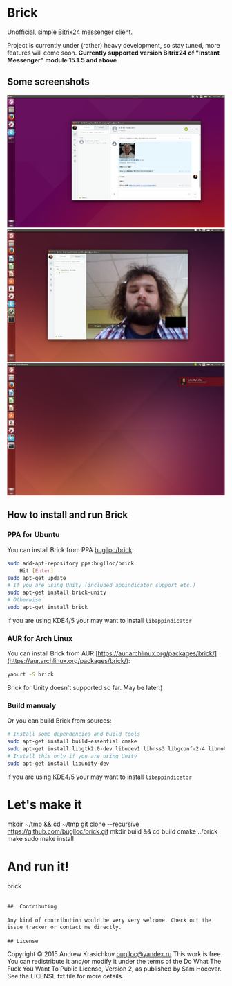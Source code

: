 Brick
=====

Unofficial, simple [Bitrix24](https://www.bitrix24.com/) messenger client.

Project is currently under (rather) heavy development, so stay tuned, more features will come soon.
**Currently supported version Bitrix24 of "Instant Messenger" module 15.1.5 and above**

## Some screenshots

![Chat](/doc/chat.png?raw=true&v=2)
![Video](/doc/video.png?raw=true)
![Notify](/doc/notify.png?raw=true)

## How to install and run Brick

### PPA for Ubuntu
You can install Brick from PPA [buglloc/brick](https://launchpad.net/~buglloc/+archive/ubuntu/brick):
```bash
sudo add-apt-repository ppa:buglloc/brick
    Hit [Enter]
sudo apt-get update
# If you are using Unity (included appindicator support etc.)
sudo apt-get install brick-unity
# Otherwise
sudo apt-get install brick
```
if you are using KDE4/5 your may want to install `libappindicator`

### AUR for Arch Linux
You can install Brick from AUR [https://aur.archlinux.org/packages/brick/](https://aur.archlinux.org/packages/brick/):
```bash
yaourt -S brick
```
Brick for Unity doesn't supported so far. May be later:)

### Build manualy
Or you can build Brick from sources:
```bash
# Install some dependencies and build tools
sudo apt-get install build-essential cmake
sudo apt-get install libgtk2.0-dev libudev1 libnss3 libgconf-2-4 libnotify-dev libxss-dev
# Install this only if you are using Unity
sudo apt-get install libunity-dev
```
if you are using KDE4/5 your may want to install `libappindicator`

# Let's make it
mkdir ~/tmp && cd ~/tmp
git clone --recursive https://github.com/buglloc/brick.git
mkdir build && cd build
cmake ../brick
make
sudo make install

# And run it!
brick
```

##  Contributing

Any kind of contribution would be very very welcome. Check out the issue tracker or contact me directly.

## License

```
Copyright © 2015 Andrew Krasichkov <buglloc@yandex.ru>
This work is free. You can redistribute it and/or modify it under the
terms of the Do What The Fuck You Want To Public License, Version 2,
as published by Sam Hocevar. See the LICENSE.txt file for more details.
```
